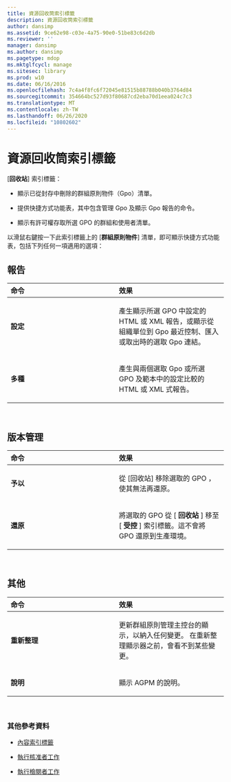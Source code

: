 ```yaml
---
title: 資源回收筒索引標籤
description: 資源回收筒索引標籤
author: dansimp
ms.assetid: 9ce62e98-c03e-4a75-90e0-51be83c6d2db
ms.reviewer: ''
manager: dansimp
ms.author: dansimp
ms.pagetype: mdop
ms.mktglfcycl: manage
ms.sitesec: library
ms.prod: w10
ms.date: 06/16/2016
ms.openlocfilehash: 7c4a4f8fc6f72045e81515b88788b040b3764d84
ms.sourcegitcommit: 354664bc527d93f80687cd2eba70d1eea024c7c3
ms.translationtype: MT
ms.contentlocale: zh-TW
ms.lasthandoff: 06/26/2020
ms.locfileid: "10802602"
---
```

# 資源回收筒索引標籤


[**回收站**] 索引標籤：

-   顯示已從封存中刪除的群組原則物件（Gpo）清單。

-   提供快捷方式功能表，其中包含管理 Gpo 及顯示 Gpo 報告的命令。

-   顯示有許可權存取所選 GPO 的群組和使用者清單。

以滑鼠右鍵按一下此索引標籤上的 [**群組原則物件**] 清單，即可顯示快捷方式功能表，包括下列任何一項適用的選項：

## 報告


<table>
<colgroup>
<col width="50%" />
<col width="50%" />
</colgroup>
<thead>
<tr class="header">
<th align="left">命令</th>
<th align="left">效果</th>
</tr>
</thead>
<tbody>
<tr class="odd">
<td align="left"><p><strong>設定</strong></p></td>
<td align="left"><p>產生顯示所選 GPO 中設定的 HTML 或 XML 報告，或顯示從組織單位到 Gpo 最近控制、匯入或取出時的選取 Gpo 連結。</p></td>
</tr>
<tr class="even">
<td align="left"><p><strong>多種</strong></p></td>
<td align="left"><p>產生與兩個選取 Gpo 或所選 GPO 及範本中的設定比較的 HTML 或 XML 式報告。</p></td>
</tr>
</tbody>
</table>

 

## 版本管理


<table>
<colgroup>
<col width="50%" />
<col width="50%" />
</colgroup>
<thead>
<tr class="header">
<th align="left">命令</th>
<th align="left">效果</th>
</tr>
</thead>
<tbody>
<tr class="odd">
<td align="left"><p><strong>予以</strong></p></td>
<td align="left"><p>從 [回收站] 移除選取的 GPO <strong> </strong> ，使其無法再還原。</p></td>
</tr>
<tr class="even">
<td align="left"><p><strong>還原</strong></p></td>
<td align="left"><p>將選取的 GPO 從 [ <strong> 回收站 </strong> ] 移至 [ <strong> 受控 </strong> ] 索引標籤。這不會將 GPO 還原到生產環境。</p></td>
</tr>
</tbody>
</table>

 

## 其他


<table>
<colgroup>
<col width="50%" />
<col width="50%" />
</colgroup>
<thead>
<tr class="header">
<th align="left">命令</th>
<th align="left">效果</th>
</tr>
</thead>
<tbody>
<tr class="odd">
<td align="left"><p><strong>重新整理</strong></p></td>
<td align="left"><p>更新群組原則管理主控台的顯示，以納入任何變更。 在重新整理顯示器之前，會看不到某些變更。</p></td>
</tr>
<tr class="even">
<td align="left"><p><strong>說明</strong></p></td>
<td align="left"><p>顯示 AGPM 的說明。</p></td>
</tr>
</tbody>
</table>

 

### 其他參考資料

-   [內容索引標籤](contents-tab.md)

-   [執行核准者工作](performing-approver-tasks.md)

-   [執行檢閱者工作](performing-reviewer-tasks.md)

 

 





